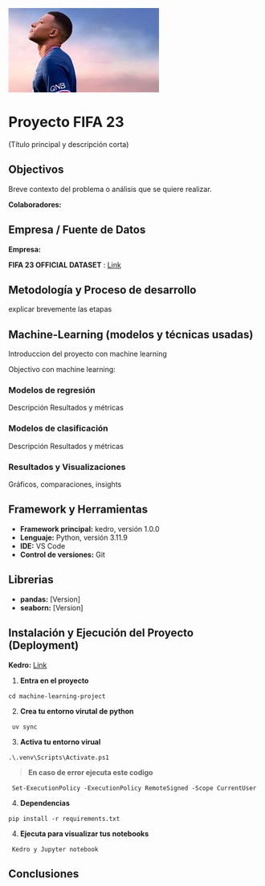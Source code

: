 ![imagen-readme-presentacion](/img/img-presentacion.jpg)

<!--<img src="img/img-presentacion.jpg" alt="imagen-readme-presentacion" width="90%" head=50%>
-->

# Proyecto FIFA 23

(Título principal y descripción corta)

## Objectivos 

Breve contexto del problema o análisis que se quiere realizar.

**Colaboradores:**

## Empresa / Fuente de Datos

**Empresa:**

**FIFA 23 OFFICIAL DATASET** : [Link](https://www.kaggle.com/datasets/bryanb/fifa-player-stats-database?rvi=1)	

## Metodología y Proceso de desarrollo 

explicar brevemente las etapas 

## Machine-Learning (modelos y técnicas usadas)

Introduccion del proyecto con machine learning

Objectivo con machine learning: 

### Modelos de regresión 
Descripción
Resultados y métricas

### Modelos de clasificación 
Descripción
Resultados y métricas

### Resultados y Visualizaciones
Gráficos, comparaciones, insights

## Framework y Herramientas

- **Framework principal:** kedro, versión 1.0.0
- **Lenguaje:** Python, versión 3.11.9
- **IDE:** VS Code
- **Control de versiones:** Git

## Librerias 

- **pandas:** [Version] 
- **seaborn:** [Version]  

## Instalación y Ejecución del Proyecto (Deployment)

**Kedro:** [Link](https://kedro.org/#get-started)	

1. **Entra en el proyecto**

```
cd machine-learning-project
```

2. **Crea tu entorno virutal de python**

```
 uv sync 
```
3. **Activa tu entorno virual**

```
.\.venv\Scripts\Activate.ps1 
```
> **En caso de error ejecuta este codigo** 

```
 Set-ExecutionPolicy -ExecutionPolicy RemoteSigned -Scope CurrentUser 
```

4. **Dependencias**

```
pip install -r requirements.txt
```

4. **Ejecuta para visualizar tus notebooks** 

```
 Kedro y Jupyter notebook 
``` 
## Conclusiones